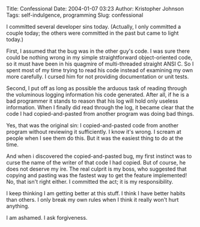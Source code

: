 Title: Confessional
Date: 2004-01-07 03:23
Author: Kristopher Johnson
Tags: self-indulgence, programming
Slug: confessional

I committed several developer sins today. (Actually, I only committed a
couple today; the others were committed in the past but came to light
today.)

First, I assumed that the bug was in the other guy's code. I was sure
there could be nothing wrong in my simple straightforward
object-oriented code, so it must have been in his quagmire of
multi-threaded straight ANSI C. So I spent most of my time trying to
read his code instead of examining my own more carefully. I cursed him
for not providing documentation or unit tests.

Second, I put off as long as possible the arduous task of reading
through the voluminous logging information his code generated. After
all, if he is a bad programmer it stands to reason that his log will
hold only useless information. When I finally did read through the log,
it became clear that the code I had copied-and-pasted from another
program was doing bad things.

Yes, that was the original sin: I copied-and-pasted code from another
program without reviewing it sufficiently. I know it's wrong. I scream
at people when I see them do this. But it was the easiest thing to do at
the time.

And when i discovered the copied-and-pasted bug, my first instinct was
to curse the name of the writer of that code I had copied. But of
course, he does not deserve my ire. The real culprit is my boss, who
suggested that copying and pasting was the fastest way to get the
feature implemented! No, that isn't right either. I committed the act;
it is my responsibility.

I keep thinking I am getting better at this stuff. I think I have better
habits than others. I only break my own rules when I think it really
won't hurt anything.

I am ashamed. I ask forgiveness.

